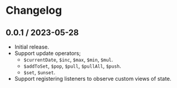 # Changelog

## 0.0.1 / 2023-05-28

- Initial release.
- Support update operators;
  - `$currentDate`, `$inc`, `$max`, `$min`, `$mul`.
  - `$addToSet`, `$pop`, `$pull`, `$pullAll`, `$push`.
  - `$set`, `$unset`.
- Support registering listeners to observe custom views of state.
